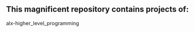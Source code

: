 This magnificent repository contains projects of:
-----------------------------------------------
alx-higher_level_programming
